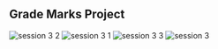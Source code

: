 <h2>Grade Marks Project</h2>

![session 3  2](https://github.com/user-attachments/assets/4ea1c166-ead0-441a-b5db-ea1eec4fc0b1)
![session 3 1](https://github.com/user-attachments/assets/740a6d84-38f6-4dd3-a15a-69540ff4e3cf)
![session 3 3](https://github.com/user-attachments/assets/50cf4e05-21ac-49b5-8d20-a3f8cb0de6df)
![session 3](https://github.com/user-attachments/assets/b5e1a6c7-27ba-445f-9b61-7011b584e51b)
